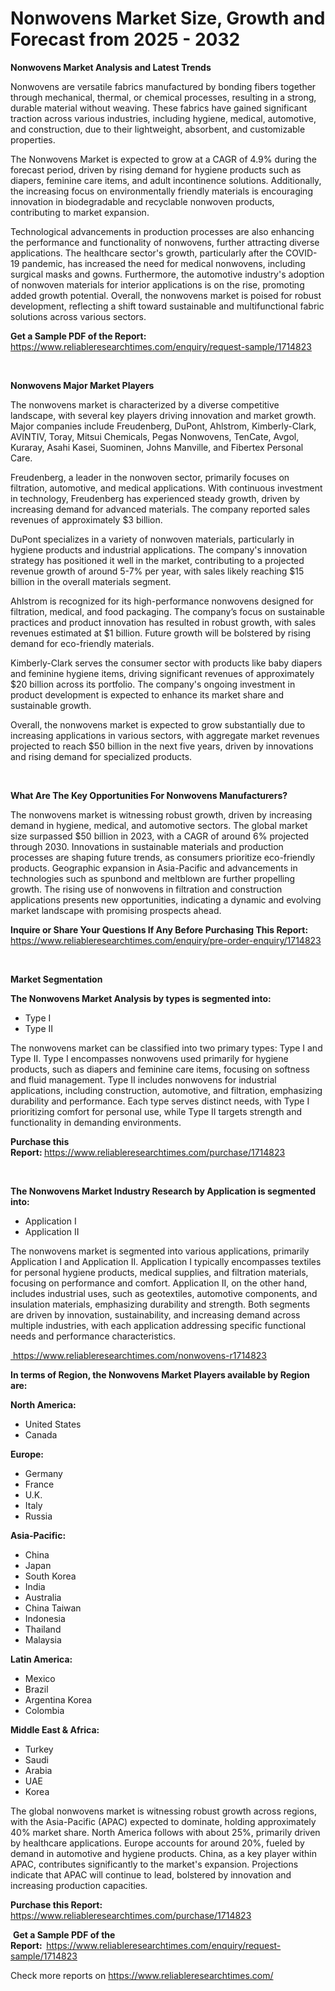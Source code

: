 <p><h1>Nonwovens Market Size, Growth and Forecast from 2025 - 2032</h1></p><p><strong>Nonwovens Market Analysis and Latest Trends</strong></p>
<p><p>Nonwovens are versatile fabrics manufactured by bonding fibers together through mechanical, thermal, or chemical processes, resulting in a strong, durable material without weaving. These fabrics have gained significant traction across various industries, including hygiene, medical, automotive, and construction, due to their lightweight, absorbent, and customizable properties.</p><p>The Nonwovens Market is expected to grow at a CAGR of 4.9% during the forecast period, driven by rising demand for hygiene products such as diapers, feminine care items, and adult incontinence solutions. Additionally, the increasing focus on environmentally friendly materials is encouraging innovation in biodegradable and recyclable nonwoven products, contributing to market expansion. </p><p>Technological advancements in production processes are also enhancing the performance and functionality of nonwovens, further attracting diverse applications. The healthcare sector's growth, particularly after the COVID-19 pandemic, has increased the need for medical nonwovens, including surgical masks and gowns. Furthermore, the automotive industry's adoption of nonwoven materials for interior applications is on the rise, promoting added growth potential. Overall, the nonwovens market is poised for robust development, reflecting a shift toward sustainable and multifunctional fabric solutions across various sectors.</p></p>
<p><strong>Get a Sample PDF of the Report:&nbsp;</strong> <a href="https://www.reliableresearchtimes.com/enquiry/request-sample/1714823?utm_campaign=3063&utm_medium=2&utm_source=Github&utm_content=ia&utm_term=28032025&utm_id=nonwovens">https://www.reliableresearchtimes.com/enquiry/request-sample/1714823</a></p>
<p>&nbsp;</p>
<p><strong>Nonwovens Major Market Players</strong></p>
<p><p>The nonwovens market is characterized by a diverse competitive landscape, with several key players driving innovation and market growth. Major companies include Freudenberg, DuPont, Ahlstrom, Kimberly-Clark, AVINTIV, Toray, Mitsui Chemicals, Pegas Nonwovens, TenCate, Avgol, Kuraray, Asahi Kasei, Suominen, Johns Manville, and Fibertex Personal Care.</p><p>Freudenberg, a leader in the nonwoven sector, primarily focuses on filtration, automotive, and medical applications. With continuous investment in technology, Freudenberg has experienced steady growth, driven by increasing demand for advanced materials. The company reported sales revenues of approximately $3 billion.</p><p>DuPont specializes in a variety of nonwoven materials, particularly in hygiene products and industrial applications. The company's innovation strategy has positioned it well in the market, contributing to a projected revenue growth of around 5-7% per year, with sales likely reaching $15 billion in the overall materials segment.</p><p>Ahlstrom is recognized for its high-performance nonwovens designed for filtration, medical, and food packaging. The company’s focus on sustainable practices and product innovation has resulted in robust growth, with sales revenues estimated at $1 billion. Future growth will be bolstered by rising demand for eco-friendly materials.</p><p>Kimberly-Clark serves the consumer sector with products like baby diapers and feminine hygiene items, driving significant revenues of approximately $20 billion across its portfolio. The company's ongoing investment in product development is expected to enhance its market share and sustainable growth.</p><p>Overall, the nonwovens market is expected to grow substantially due to increasing applications in various sectors, with aggregate market revenues projected to reach $50 billion in the next five years, driven by innovations and rising demand for specialized products.</p></p>
<p>&nbsp;</p>
<p><strong>What Are The Key Opportunities For Nonwovens Manufacturers?</strong></p>
<p><p>The nonwovens market is witnessing robust growth, driven by increasing demand in hygiene, medical, and automotive sectors. The global market size surpassed $50 billion in 2023, with a CAGR of around 6% projected through 2030. Innovations in sustainable materials and production processes are shaping future trends, as consumers prioritize eco-friendly products. Geographic expansion in Asia-Pacific and advancements in technologies such as spunbond and meltblown are further propelling growth. The rising use of nonwovens in filtration and construction applications presents new opportunities, indicating a dynamic and evolving market landscape with promising prospects ahead.</p></p>
<p><strong>Inquire or Share Your Questions If Any Before Purchasing This Report:</strong> <a href="https://www.reliableresearchtimes.com/enquiry/pre-order-enquiry/1714823?utm_campaign=3063&utm_medium=2&utm_source=Github&utm_content=ia&utm_term=28032025&utm_id=nonwovens">https://www.reliableresearchtimes.com/enquiry/pre-order-enquiry/1714823</a></p>
<p>&nbsp;</p>
<p><strong>Market Segmentation</strong></p>
<p><strong>The Nonwovens Market Analysis by types is segmented into:</strong></p>
<p><ul><li>Type I</li><li>Type II</li></ul></p>
<p><p>The nonwovens market can be classified into two primary types: Type I and Type II. Type I encompasses nonwovens used primarily for hygiene products, such as diapers and feminine care items, focusing on softness and fluid management. Type II includes nonwovens for industrial applications, including construction, automotive, and filtration, emphasizing durability and performance. Each type serves distinct needs, with Type I prioritizing comfort for personal use, while Type II targets strength and functionality in demanding environments.</p></p>
<p><strong>Purchase this Report:&nbsp;</strong><a href="https://www.reliableresearchtimes.com/purchase/1714823?utm_campaign=3063&utm_medium=2&utm_source=Github&utm_content=ia&utm_term=28032025&utm_id=nonwovens">https://www.reliableresearchtimes.com/purchase/1714823</a></p>
<p>&nbsp;</p>
<p><strong>The Nonwovens Market Industry Research by Application is segmented into:</strong></p>
<p><ul><li>Application I</li><li>Application II</li></ul></p>
<p><p>The nonwovens market is segmented into various applications, primarily Application I and Application II. Application I typically encompasses textiles for personal hygiene products, medical supplies, and filtration materials, focusing on performance and comfort. Application II, on the other hand, includes industrial uses, such as geotextiles, automotive components, and insulation materials, emphasizing durability and strength. Both segments are driven by innovation, sustainability, and increasing demand across multiple industries, with each application addressing specific functional needs and performance characteristics.</p></p>
<p><a href="https://www.reliableresearchtimes.com/nonwovens-r1714823?utm_campaign=3063&utm_medium=2&utm_source=Github&utm_content=ia&utm_term=28032025&utm_id=nonwovens">&nbsp;https://www.reliableresearchtimes.com/nonwovens-r1714823</a></p>
<p><strong>In terms of Region, the Nonwovens Market Players available by Region are:</strong></p>
<p>
    <p> <strong> North America: </strong>
        <ul>
            <li>United States</li>
            <li>Canada</li>
        </ul>
        </p> 
    <p> <strong> Europe: </strong>
        <ul>
            <li>Germany</li>
            <li>France</li>
            <li>U.K.</li>
            <li>Italy</li>
            <li>Russia</li>
        </ul>
        </p> 
    <p> <strong> Asia-Pacific: </strong>
        <ul>
            <li>China</li>
            <li>Japan</li>
            <li>South Korea</li>
            <li>India</li>
            <li>Australia</li>
            <li>China Taiwan</li>
            <li>Indonesia</li>
            <li>Thailand</li>
            <li>Malaysia</li>
        </ul>
        </p> 
    <p> <strong> Latin America: </strong>
        <ul>
            <li>Mexico</li>
            <li>Brazil</li>
            <li>Argentina Korea</li>
            <li>Colombia</li>
        </ul>
        </p> 
    <p> <strong> Middle East & Africa: </strong>
        <ul>
            <li>Turkey</li>
            <li>Saudi</li>
            <li>Arabia</li>
            <li>UAE</li>
            <li>Korea</li>
        </ul>
    </p>
    </p>
<p><p>The global nonwovens market is witnessing robust growth across regions, with the Asia-Pacific (APAC) expected to dominate, holding approximately 40% market share. North America follows with about 25%, primarily driven by healthcare applications. Europe accounts for around 20%, fueled by demand in automotive and hygiene products. China, as a key player within APAC, contributes significantly to the market's expansion. Projections indicate that APAC will continue to lead, bolstered by innovation and increasing production capacities.</p></p>
<p><strong>Purchase this Report: </strong><a href="https://www.reliableresearchtimes.com/purchase/1714823?utm_campaign=3063&utm_medium=2&utm_source=Github&utm_content=ia&utm_term=28032025&utm_id=nonwovens">https://www.reliableresearchtimes.com/purchase/1714823</a></p>
<p>&nbsp;<strong>Get a Sample PDF of the Report:&nbsp;&nbsp;</strong><a href="https://www.reliableresearchtimes.com/enquiry/request-sample/1714823?utm_campaign=3063&utm_medium=2&utm_source=Github&utm_content=ia&utm_term=28032025&utm_id=nonwovens">https://www.reliableresearchtimes.com/enquiry/request-sample/1714823</a></p>
<p><strong></strong></p>
<p>Check more reports on <a href="https://www.reliableresearchtimes.com/?utm_campaign=3063&utm_medium=2&utm_source=Github&utm_content=ia&utm_term=28032025&utm_id=nonwovens">https://www.reliableresearchtimes.com/</a></p>